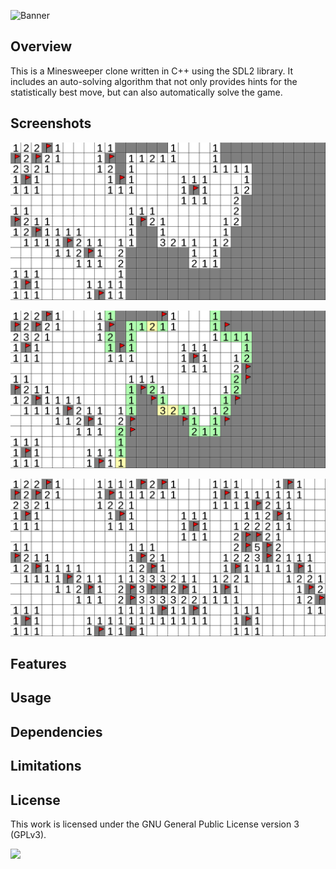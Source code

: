 ![Banner](https://s-christy.com/status-banner-service/minesweeper/banner-slim.svg)

## Overview

This is a Minesweeper clone written in C++ using the SDL2 library. It includes
an auto-solving algorithm that not only provides hints for the statistically
best move, but can also automatically solve the game.

## Screenshots

<p align="center">
  <img src="./screenshots/image_0.png" />
</p>

<p align="center">
  <img src="./screenshots/image_1.png" />
</p>

<p align="center">
  <img src="./screenshots/image_2.png" />
</p>

## Features

## Usage

## Dependencies

## Limitations

## License

This work is licensed under the GNU General Public License version 3 (GPLv3).

[<img src="https://s-christy.com/status-banner-service/GPLv3_Logo.svg" width="150" />](https://www.gnu.org/licenses/gpl-3.0.en.html)

